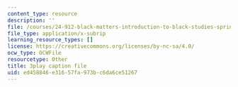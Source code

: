 ```yaml
---
content_type: resource
description: ''
file: /courses/24-912-black-matters-introduction-to-black-studies-spring-2017/ed458846e31657fa973bc6da6ce51267_avJ65YYAfD4.vtt
file_type: application/x-subrip
learning_resource_types: []
license: https://creativecommons.org/licenses/by-nc-sa/4.0/
ocw_type: OCWFile
resourcetype: Other
title: 3play caption file
uid: ed458846-e316-57fa-973b-c6da6ce51267
---
```

